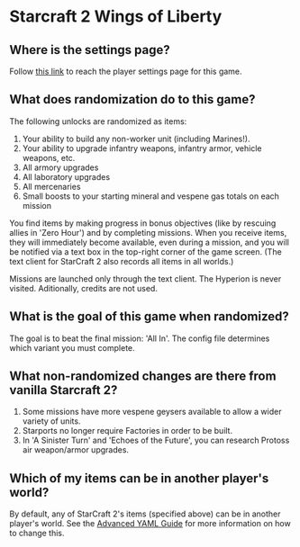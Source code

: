 # Starcraft 2 Wings of Liberty

## Where is the settings page?

Follow [this link](../player-settings) to reach the player settings page for this game.

## What does randomization do to this game?

The following unlocks are randomized as items:
1. Your ability to build any non-worker unit (including Marines!).
2. Your ability to upgrade infantry weapons, infantry armor, vehicle weapons, etc.
3. All armory upgrades
4. All laboratory upgrades
5. All mercenaries
6. Small boosts to your starting mineral and vespene gas totals on each mission

You find items by making progress in bonus objectives (like by rescuing allies in 'Zero Hour') and by completing
missions. When you receive items, they will immediately become available, even during a mission, and you will be
notified via a text box in the top-right corner of the game screen. (The text client for StarCraft 2 also records all
items in all worlds.)

Missions are launched only through the text client. The Hyperion is never visited. Aditionally, credits are not used.

## What is the goal of this game when randomized?

The goal is to beat the final mission: 'All In'. The config file determines which variant you must complete.

## What non-randomized changes are there from vanilla Starcraft 2?

1. Some missions have more vespene geysers available to allow a wider variety of units.
2. Starports no longer require Factories in order to be built.
3. In 'A Sinister Turn' and 'Echoes of the Future', you can research Protoss air weapon/armor upgrades.

## Which of my items can be in another player's world?

By default, any of StarCraft 2's items (specified above) can be in another player's world. See the
[Advanced YAML Guide](https://archipelago.gg/tutorial/Archipelago/advanced_settings/en)
for more information on how to change this.